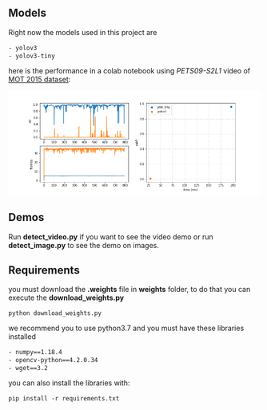 ## Models
Right now the models used in this project are
    
    - yolov3
    - yolov3-tiny

here is the performance in a colab notebook using _PETS09-S2L1_ video of [MOT 2015 dataset](https://motchallenge.net/data/3D_MOT_2015/):

![perfomance in colab notebook](rendimiento.png)

## Demos
Run __detect_video.py__ if you want to see the video demo or run __detect_image.py__ to see the demo on images.

## Requirements

you must download the __.weights__ file in __weights__ folder, to do that you can execute the __download_weights.py__ 

    python download_weights.py

we recommend you to use python3.7 and you must have these libraries installed

    - numpy==1.18.4
    - opencv-python==4.2.0.34
    - wget==3.2

you can also install the libraries with:

    pip install -r requirements.txt

